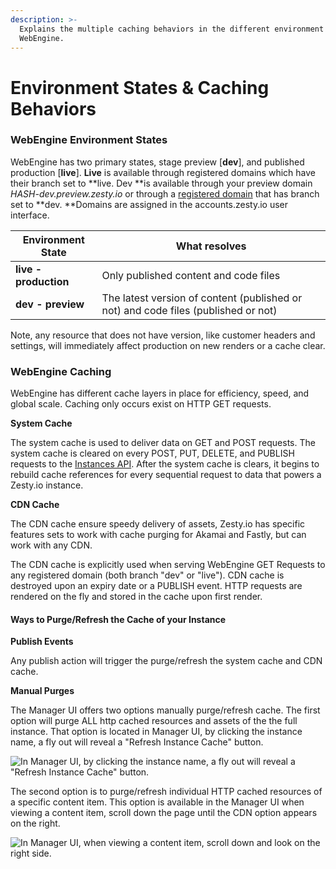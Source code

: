 ```yaml
---
description: >-
  Explains the multiple caching behaviors in the different environment state of
  WebEngine.
---
```


# Environment States & Caching Behaviors

### WebEngine Environment States

WebEngine has two primary states, stage preview \[**dev**], and published production \[**live**]. **Live** is available through registered domains which have their branch set to **live. Dev **is available through your preview domain _HASH-dev.preview.zesty.io_ or through a [registered domain](../../tools/guides/how-to-launch-an-instance.md#1-set-a-custom-domain-name) that has branch set to **dev. **Domains are assigned in the accounts.zesty.io user interface.

| Environment State     | What resolves                                                                      |
| --------------------- | ---------------------------------------------------------------------------------- |
| **live - production** | Only published content and code files                                              |
| **dev - preview**     | The latest version of content (published or not) and code files (published or not) |

Note, any resource that does not have version, like customer headers and settings, will immediately affect production on new renders or a cache clear.

### WebEngine Caching

WebEngine has different cache layers in place for efficiency, speed, and global scale. Caching only occurs exist on HTTP GET requests.

**System Cache**

The system cache is used to deliver data on GET and POST requests. The system cache is cleared on every POST, PUT, DELETE, and PUBLISH requests to the [Instances API](../../apis/instances-api.md). After the system cache is clears, it begins to rebuild cache references for every sequential request to data that powers a Zesty.io instance.

**CDN Cache**

The CDN cache ensure speedy delivery of assets, Zesty.io has specific features sets to work with cache purging for Akamai and Fastly, but can work with any CDN. &#x20;

The CDN cache is explicitly used when serving WebEngine GET Requests to any registered domain (both branch "dev" or "live"). CDN cache is destroyed upon an expiry date or a PUBLISH event. HTTP requests are rendered on the fly and stored in the cache upon first render. &#x20;

#### Ways to Purge/Refresh the Cache of your Instance

**Publish Events**

Any publish action will trigger the purge/refresh the system cache and CDN cache.

**Manual Purges**

The Manager UI offers two options manually purge/refresh cache. The first option will purge ALL http cached resources and assets of the the full instance. That option is located in Manager UI, by clicking the instance name, a fly out will reveal a "Refresh Instance Cache" button.

![In Manager UI, by clicking the instance name, a fly out will reveal a "Refresh Instance Cache" button.](<../../.gitbook/assets/image (43).png>)

The second option is to purge/refresh individual HTTP cached resources of a specific content item. This option is available in the Manager UI when viewing a content item, scroll down the page until the CDN option appears on the right.&#x20;

![In Manager UI, when viewing a content item, scroll down and look on the right side.](<../../.gitbook/assets/image (42).png>)
